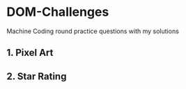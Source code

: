 # DOM-Challenges

Machine Coding round practice questions with my solutions

## 1. Pixel Art

## 2. Star Rating
